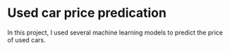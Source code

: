 # Used car price predication
In this project, I used several machine learning models to predict the price of used cars.
